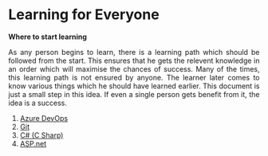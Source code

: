 # Learning for Everyone

**Where to start learning**

<div style="text-align: justify;">As any person begins to learn, there is a learning path which should be followed from the start. This ensures that he gets the relevent knowledge in an order which will maximise the chances of success. Many of the times, this learning path is not ensured by anyone. The learner later comes to know various things which he should have learned earlier. This document is just a small step in this idea. If even a single person gets benefit from it, the idea is a success.</div>

1. [Azure DevOps](https://azure.microsoft.com/en-in/services/devops/)
2. [Git](https://git-scm.com/)
3. [C# (C Sharp)](https://docs.microsoft.com/en-us/dotnet/csharp/)
4. [ASP.net](https://dotnet.microsoft.com/apps/aspnet)
